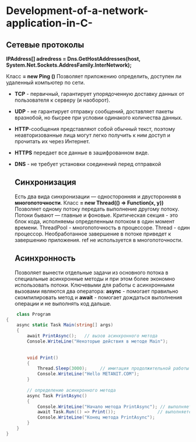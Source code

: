 # Development-of-a-network-application-in-C-

## **Сетевые протоколы**

  **IPAddress[] adredress = Dns.GetHostAddresses(host, System.Net.Sockets.AddresFamily.InterNetwork);**

  Класс **= new Ping ()**
  Позволяет приложению определить, доступен ли удаленный компьютер по сети.


* **TCP** - первичный, гарантирует упорядоченную доставку данных от пользователя к серверу (и наоборот).
* **UDP** - не гарантирует отправку сообщений, доставляет пакеты вразнобой, но бысрее при условии одинакого количества данных.
* **HTTP**-сообщения представляют собой обычный текст, поэтому неавторизованные лица могут легко получить к ним доступ и прочитать их через Интернет.
* **HTTPS** передает все данные в зашифрованном виде.
* **DNS** - не требует установки соединений перед отправкой

  ## **Синхронизация**
  
  Есть два вида синхронизации — односторонняя и двусторонняя в **многопоточности**.
  Класс **= new Thread(() => Function(x, y))**
  Позволяет одному потоку передать выполнение другому потоку.
  Потоки бывают — главные и фоновые.
  Критическая секция - это блок кода, исполняемы определенным потоком в один момент времени.
  ThreadPool - многопоточность в процессоре.
  Thread - один процессор.
  Необработанное завершение в потоке приведет к завершению приложения.
  ref не используется в многопоточности.

  ## **Асинхронность**
  
  Позволяет вынести отдельные задачи из основного потока в специальные асинхронные методы и при этом более экономно использовать потоки.
  Ключевыми для работы с асинхронными вызовами являются два оператора: **async** - помогает правильно скомпилировать метод и **await** - помогает дождаться выполнения операции и не выполнять код дальше.

```C#
    class Program
{
    async static Task Main(string[] args)
    {
        await PrintAsync();   // вызов асинхронного метода
        Console.WriteLine("Некоторые действия в методе Main");
 
 
        void Print()
        {
            Thread.Sleep(3000);     // имитация продолжительной работы
            Console.WriteLine("Hello METANIT.COM");
        }
 
        // определение асинхронного метода
        async Task PrintAsync()
        {
            Console.WriteLine("Начало метода PrintAsync"); // выполняется синхронно
            await Task.Run(() => Print());                // выполняется асинхронно
            Console.WriteLine("Конец метода PrintAsync");
        }
    }
}
```
  
  
